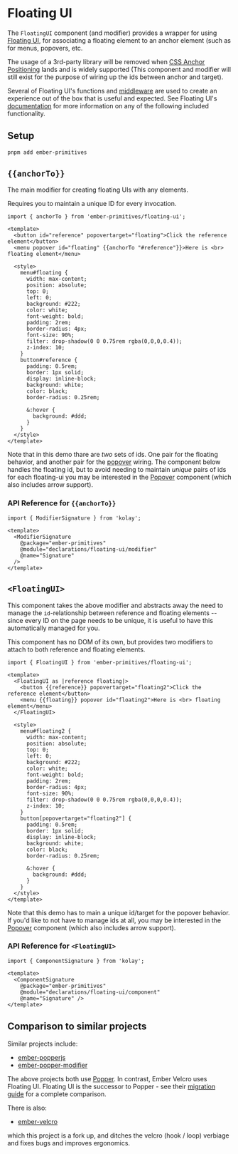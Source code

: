 # Floating UI

The `FloatingUI` component (and modifier) provides a wrapper for using [Floating UI](https://floating-ui.com/), for associating a floating element to an anchor element (such as for menus, popovers, etc. 

<Callout>

The usage of a 3rd-party library will be removed when [CSS Anchor Positioning](https://developer.mozilla.org/en-US/docs/Web/CSS/CSS_anchor_positioning) lands and is widely supported (This component and modifier will still exist for the purpose of wiring up the ids between anchor and target). 

</Callout>

Several of Floating UI's functions and [middleware](https://floating-ui.com/docs/middleware) are used to create an experience out of the box that is useful and expected.
See Floating UI's [documentation](https://floating-ui.com/docs/getting-started) for more information on any of the following included functionality.

## Setup

```bash 
pnpm add ember-primitives
```


## `{{anchorTo}}`

The main modifier for creating floating UIs with any elements.

Requires you to maintain a unique ID for every invocation. 


<div class="featured-demo">

```gjs live preview no-shadow
import { anchorTo } from 'ember-primitives/floating-ui';

<template>
  <button id="reference" popovertarget="floating">Click the reference element</button>
  <menu popover id="floating" {{anchorTo "#reference"}}>Here is <br> floating element</menu>

  <style>
    menu#floating {
      width: max-content;
      position: absolute;
      top: 0;
      left: 0;
      background: #222;
      color: white;
      font-weight: bold;
      padding: 2rem;
      border-radius: 4px;
      font-size: 90%;
      filter: drop-shadow(0 0 0.75rem rgba(0,0,0,0.4));
      z-index: 10;
    }
    button#reference {
      padding: 0.5rem;
      border: 1px solid;
      display: inline-block;
      background: white;
      color: black;
      border-radius: 0.25rem;

      &:hover {
        background: #ddd;
      }
    }
  </style>
</template>
```

</div>

Note that in this demo thare are _two_ sets of ids. One pair for the floating behavior, and another pair for the [popover](https://developer.mozilla.org/en-US/docs/Web/HTML/Global_attributes/popover) wiring.  The component below handles the floating id, but to avoid needing to maintain _unique_ pairs of ids for each floating-ui you may be interested in the [Popover](/5-floaty-bits/popover.md) component (which also includes arrow support).

### API Reference for `{{anchorTo}}`

```gjs live no-shadow
import { ModifierSignature } from 'kolay';

<template>
  <ModifierSignature 
    @package="ember-primitives" 
    @module="declarations/floating-ui/modifier" 
    @name="Signature"
  />
</template>
```


## `<FloatingUI>`

This component takes the above modifier and abstracts away the need to manage the `id`-relationship between reference and floating elements -- since every ID on the page needs to be unique, it is useful to have this automatically managed for you.

This component has no DOM of its own, but provides two modifiers to attach to both reference and floating elements.

<div class="featured-demo">

```gjs live preview no-shadow
import { FloatingUI } from 'ember-primitives/floating-ui';

<template>
  <FloatingUI as |reference floating|>
    <button {{reference}} popovertarget="floating2">Click the reference element</button>
    <menu {{floating}} popover id="floating2">Here is <br> floating element</menu>
  </FloatingUI>

  <style>
    menu#floating2 {
      width: max-content;
      position: absolute;
      top: 0;
      left: 0;
      background: #222;
      color: white;
      font-weight: bold;
      padding: 2rem;
      border-radius: 4px;
      font-size: 90%;
      filter: drop-shadow(0 0 0.75rem rgba(0,0,0,0.4));
      z-index: 10;
    }
    button[popovertarget="floating2"] {
      padding: 0.5rem;
      border: 1px solid;
      display: inline-block;
      background: white;
      color: black;
      border-radius: 0.25rem;

      &:hover {
        background: #ddd;
      }
    }
  </style>
</template>
```

</div>

Note that this demo has to main a unique id/target for the popover behavior. If you'd like to not have to manage ids at all, you may be interested in the [Popover](/5-floaty-bits/popover.md) component (which also includes arrow support).

### API Reference for `<FloatingUI>`

```gjs live no-shadow
import { ComponentSignature } from 'kolay';

<template>
  <ComponentSignature 
    @package="ember-primitives" 
    @module="declarations/floating-ui/component" 
    @name="Signature" />
</template>
```

## Comparison to similar projects

Similar projects include:

* [ember-popperjs](https://github.com/NullVoxPopuli/ember-popperjs)
* [ember-popper-modifier](https://github.com/adopted-ember-addons/ember-popper-modifier)

The above projects both use [Popper](https://popper.js.org/). In contrast, Ember Velcro uses Floating UI. Floating UI is the successor to Popper - see their [migration guide](https://floating-ui.com/docs/migration) for a complete comparison.

There is also:

* [ember-velcro](https://github.com/CrowdStrike/ember-velcro)

which this project is a fork up, and ditches the velcro (hook / loop) verbiage and fixes bugs and improves ergonomics.

